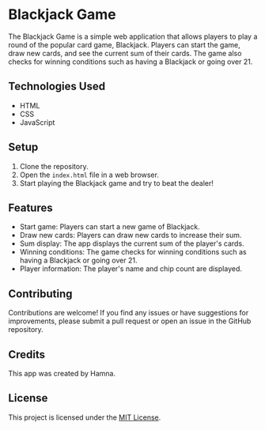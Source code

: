 # Blackjack Game

The Blackjack Game is a simple web application that allows players to play a round of the popular card game, Blackjack. Players can start the game, draw new cards, and see the current sum of their cards. The game also checks for winning conditions such as having a Blackjack or going over 21.

## Technologies Used

- HTML
- CSS
- JavaScript

## Setup

1. Clone the repository.
2. Open the `index.html` file in a web browser.
3. Start playing the Blackjack game and try to beat the dealer!

## Features

- Start game: Players can start a new game of Blackjack.
- Draw new cards: Players can draw new cards to increase their sum.
- Sum display: The app displays the current sum of the player's cards.
- Winning conditions: The game checks for winning conditions such as having a Blackjack or going over 21.
- Player information: The player's name and chip count are displayed.

## Contributing

Contributions are welcome! If you find any issues or have suggestions for improvements, please submit a pull request or open an issue in the GitHub repository.

## Credits

This app was created by Hamna.

## License

This project is licensed under the [MIT License](LICENSE).
